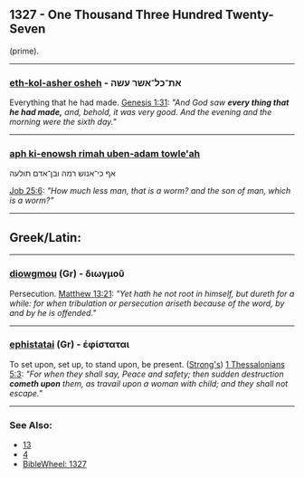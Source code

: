 ## 1327 - One Thousand Three Hundred Twenty-Seven
(prime).

---

### [eth-kol-asher osheh](/keys/ATh-KL-AShR.OShH) - את־כל־אשר עשה
Everything that he had made. [Genesis 1:31](https://biblehub.com/genesis/1-31.htm): *"And God saw **every thing that he had made,** and, behold, it was very good. And the evening and the morning were the sixth day."*

---

### [aph ki-enowsh rimah uben-adam towle'ah](/keys/AP.KI-ANVSh.RMH.VBN-ADM.ThVLOH)
אף כי־אנוש רמה ובן־אדם תולעה

[Job 25:6](https://biblehub.com/job/25-6.htm): *"How much less man, that is a worm? and the son of man, which is a worm?"*



---

## Greek/Latin:

---

### [diowgmou](/greek?word=diOgmou) (Gr) - διωγμοῦ
Persecution. [Matthew 13:21](https://biblehub.com/matthew/13-21.htm): *"Yet hath he not root in himself, but dureth for a while: for when tribulation or persecution ariseth because of the word, by and by he is offended."*

---

### [ephistatai](/greek?word=ephistatai) (Gr) - ἐφίσταται
To set upon, set up, to stand upon, be present. ([Strong's](https://biblehub.com/greek/2186.htm)) [1 Thessalonians 5:3](https://biblehub.com/1_thessalonians/5-3.htm): *"For when they shall say, Peace and safety; then sudden destruction **cometh upon** them, as travail upon a woman with child; and they shall not escape."*

---

### See Also:

- [13](13)
- [4](4)
- [BibleWheel: 1327](https://www.biblewheel.com//GR/GR_Database.php?SearchBy_Gematria=1327)
